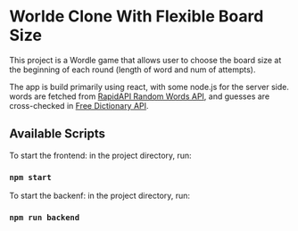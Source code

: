 # Worlde Clone With Flexible Board Size
This project is a Wordle game that allows user to choose the board size at the beginning of each round (length of word and num of attempts).

The app is build primarily using react, with some node.js for the server side. words are fetched from [RapidAPI Random Words API](https://rapidapi.com/sheharyar566/api/random-words5/), and guesses are cross-checked in [Free Dictionary API](https://dictionaryapi.dev/).

## Available Scripts
To start the frontend: in the project directory, run:
### `npm start`

To start the backenf: in the project directory, run:
### `npm run backend`